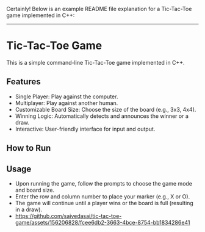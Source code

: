 Certainly! Below is an example README file explanation for a Tic-Tac-Toe game implemented in C++:

---

# Tic-Tac-Toe Game

This is a simple command-line Tic-Tac-Toe game implemented in C++.

## Features

- Single Player: Play against the computer.
- Multiplayer: Play against another human.
- Customizable Board Size: Choose the size of the board (e.g., 3x3, 4x4).
- Winning Logic: Automatically detects and announces the winner or a draw.
- Interactive: User-friendly interface for input and output.
## How to Run

## Usage

- Upon running the game, follow the prompts to choose the game mode and board size.
- Enter the row and column number to place your marker (e.g., X or O).
- The game will continue until a player wins or the board is full (resulting in a draw).
- https://github.com/saivedasai/tic-tac-toe-game/assets/156206828/fcee6db2-3663-4bce-8754-bb1834286e41
